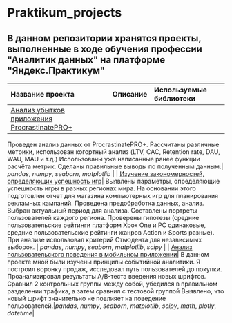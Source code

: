 # Praktikum_projects

## В данном репозитории хранятся проекты, выполненные в ходе обучения профессии "Аналитик данных" на платформе "Яндекс.Практикум"

| Название проекта | Описание | Используемые библиотеки | 
| :---------------------- | :------------------------------------------ | :---------------------- |
| [Анализ убытков приложения ProcrastinatePRO+](marketing_project) | 
Проведен анализ данных от ProcrastinatePRO+.
Рассчитаны различные метрики, использован когортный анализ (LTV, CAC, Retention rate, DAU, WAU, MAU и т.д.) Использованы уже написанные ранее функции расчёта метрик. Сделаны правильные выводы по полученным данным.| 
*pandas*, *numpy*, *seaborn*, *matplotlib* |
| [Изучение закономерностей, определяющих успешность игр](game_project)| Выявлены параметры, определяющие успешность игры в разных регионах мира. На
основании этого подготовлен отчет для магазина компьютерных игр для планирования
рекламных кампаний. Проведена предобработка данных, анализ. Выбран актуальный
период для анализа. Составлены портреты пользователей каждого региона. Проверены
гипотезы (средние пользовательские рейтинги платформ Xbox One и PC одинаковые,
средние пользовательские рейтинги жанров Action и Sports разные). При анализе использовал критерий Стьюдента для независимых выборок. | *pandas*, *numpy*, *seaborn*, *matplotlib*, *scipy* |
| [Анализ пользовательского поведения в мобильном приложении](A_A_B_project)| В данном проекте мной были изучены принципы событийной аналитики. Я построил
воронку продаж, исследовал путь пользователей до покупки. Проанализировал
результаты A/B-теста введения новых шрифтов. Сравнил 2 контрольных группы между
собой, убедился в правильном разделении трафика, а затем сравнил с тестовой группой
Выявлено, что новый шрифт значительно не повлияет на поведение пользователей.|*pandas*, *numpy*, *seaborn*, *matplotlib*, *scipy*, *math*, *plotly*, *datetime*|

